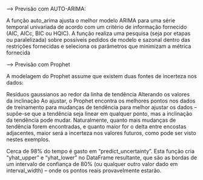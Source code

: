 --> Previsão com AUTO-ARIMA:




A função auto_arima ajusta o melhor modelo ARIMA para uma série temporal univariada de acordo com um critério de informação fornecido (AIC, AICc, BIC ou HQIC). A função realiza uma pesquisa (seja por etapas ou paralelizada) sobre possíveis pedidos de modelo e sazonal dentro das restrições fornecidas e seleciona os parâmetros que minimizam a métrica fornecida


--> Previsão com Prophet





A modelagem do Prophet assume que existem duas fontes de incerteza nos dados:

Resíduos gaussianos ao redor da linha de tendência
Alterando os valores da inclinação
Ao ajustar, o Prophet encontra os melhores pontos nos dados de treinamento para mudanças de tendência para melhor ajustar os dados – supõe-se que a tendência seja linear em qualquer ponto, mas a inclinação da tendência pode mudar. 
Naturalmente, quanto mais mudanças de tendência forem encontradas, e quanto maior for o delta entre encostas adjacentes, maior será a incerteza nos valores futuros, como pode ser visto nestes exemplos.

Cerca de 98% do tempo é gasto em “predict_uncertainty”. Esta função cria “yhat_upper” e “yhat_lower” no DataFrame resultante, que são as bordas de um intervalo de confiança de 80% (ou qualquer outro valor dado em interval_width) – onde os pontos reais provavelmente estarão.